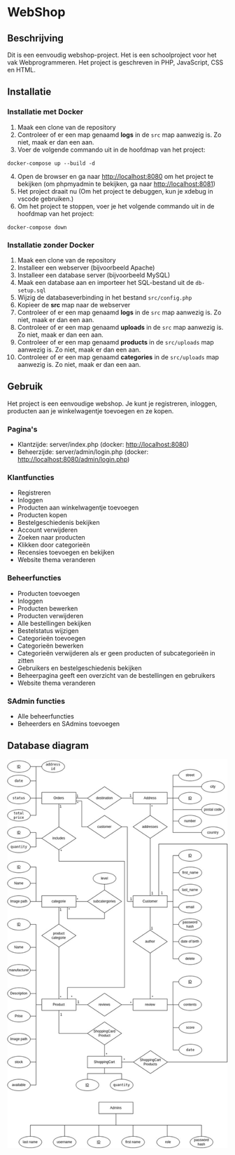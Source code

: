 # WebShop

## Beschrijving
Dit is een eenvoudig webshop-project. Het is een schoolproject voor het vak Webprogrammeren. Het project is geschreven in PHP, JavaScript, CSS en HTML.

## Installatie
### Installatie met Docker
1. Maak een clone van de repository
2. Controleer of er een map genaamd **logs** in de `src` map aanwezig is. Zo niet, maak er dan een aan.
3. Voer de volgende commando uit in de hoofdmap van het project:
```
docker-compose up --build -d
```
4. Open de browser en ga naar [http://localhost:8080](http://localhost:8080) om het project te bekijken (om phpmyadmin te bekijken, ga naar [http://localhost:8081](http://localhost:8081))
5. Het project draait nu
   (Om het project te debuggen, kun je xdebug in vscode gebruiken.)
6. Om het project te stoppen, voer je het volgende commando uit in de hoofdmap van het project:
```
docker-compose down
```
### Installatie zonder Docker
1. Maak een clone van de repository
2. Installeer een webserver (bijvoorbeeld Apache)
3. Installeer een database server (bijvoorbeeld MySQL)
4. Maak een database aan en importeer het SQL-bestand uit de `db-setup.sql`
5. Wijzig de databaseverbinding in het bestand `src/config.php`
6. Kopieer de **src** map naar de webserver
7. Controleer of er een map genaamd **logs** in de `src` map aanwezig is. Zo niet, maak er dan een aan.
8. Controleer of er een map genaamd **uploads** in de `src` map aanwezig is. Zo niet, maak er dan een aan.
9. Controleer of er een map genaamd **products** in de `src/uploads` map aanwezig is. Zo niet, maak er dan een aan.
10. Controleer of er een map genaamd **categories** in de `src/uploads` map aanwezig is. Zo niet, maak er dan een aan.

## Gebruik
Het project is een eenvoudige webshop. Je kunt je registreren, inloggen, producten aan je winkelwagentje toevoegen en ze kopen.
### Pagina's
- Klantzijde: server/index.php (docker: [http://localhost:8080](http://localhost:8080))
- Beheerzijde: server/admin/login.php (docker: [http://localhost:8080/admin/login.php](http://localhost:8080/admin/login.php))
### Klantfuncties
- Registreren
- Inloggen
- Producten aan winkelwagentje toevoegen
- Producten kopen
- Bestelgeschiedenis bekijken
- Account verwijderen
- Zoeken naar producten
- Klikken door categorieën
- Recensies toevoegen en bekijken
- Website thema veranderen
### Beheerfuncties
- Producten toevoegen
- Inloggen
- Producten bewerken
- Producten verwijderen
- Alle bestellingen bekijken
- Bestelstatus wijzigen
- Categorieën toevoegen
- Categorieën bewerken
- Categorieën verwijderen als er geen producten of subcategorieën in zitten
- Gebruikers en bestelgeschiedenis bekijken
- Beheerpagina geeft een overzicht van de bestellingen en gebruikers
- Website thema veranderen
### SAdmin functies
- Alle beheerfuncties
- Beheerders en SAdmins toevoegen
## Database diagram
![Database diagram](./Databases_ERd.jpg)
